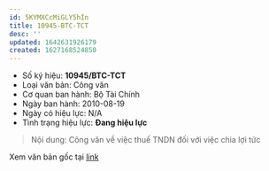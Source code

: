 ```yaml
---
id: 5KYMXCcMiGLY5hIn
title: 10945-BTC-TCT
desc: ''
updated: 1642631926179
created: 1627168524850
---
```

- Số ký hiệu: **10945/BTC-TCT**
- Loại văn bản: Công văn
- Cơ quan ban hành: Bộ Tài Chính
- Ngày ban hành: 2010-08-19
- Ngày có hiệu lực: N/A
- Tình trạng hiệu lực: **Đang hiệu lực**

> Nội dung: Công văn về việc thuế TNDN đối với việc chia lợi tức

Xem văn bản gốc tại [link](https://thuvienphapluat.vn/cong-van/Thue-Phi-Le-Phi/Cong-van-10945-BTC-TCT-thue-thu-nhap-doanh-nghiep-chia-loi-tuc-110858.aspx)
